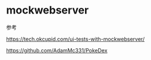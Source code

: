 # mockwebserver



参考  

<https://tech.okcupid.com/ui-tests-with-mockwebserver/>

<https://github.com/AdamMc331/PokeDex>

